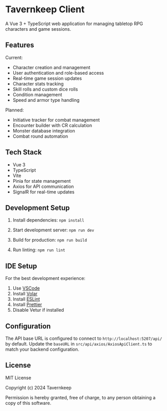 # Tavernkeep Client

A Vue 3 + TypeScript web application for managing tabletop RPG characters and game sessions.

## Features

Current:

- Character creation and management
- User authentication and role-based access
- Real-time game session updates
- Character stats tracking
- Skill rolls and custom dice rolls
- Condition management
- Speed and armor type handling

Planned:

- Initiative tracker for combat management
- Encounter builder with CR calculation
- Monster database integration
- Combat round automation

## Tech Stack

- Vue 3
- TypeScript
- Vite
- Pinia for state management
- Axios for API communication
- SignalR for real-time updates

## Development Setup

1. Install dependencies:
   `npm install`

2. Start development server:
   `npm run dev`

3. Build for production:
   `npm run build`

4. Run linting:
   `npm run lint`

## IDE Setup

For the best development experience:

1. Use [VSCode](https://code.visualstudio.com/)
2. Install [Volar](https://marketplace.visualstudio.com/items?itemName=Vue.volar)
3. Install [ESLint](https://marketplace.visualstudio.com/items?itemName=dbaeumer.vscode-eslint)
4. Install [Prettier](https://marketplace.visualstudio.com/items?itemName=esbenp.prettier-vscode)
5. Disable Vetur if installed

## Configuration

The API base URL is configured to connect to `http://localhost:5207/api/` by default. Update the `baseURL` in `src/api/axios/AxiosApiClient.ts` to match your backend configuration.

## License

MIT License

Copyright (c) 2024 Tavernkeep

Permission is hereby granted, free of charge, to any person obtaining a copy of this software.
